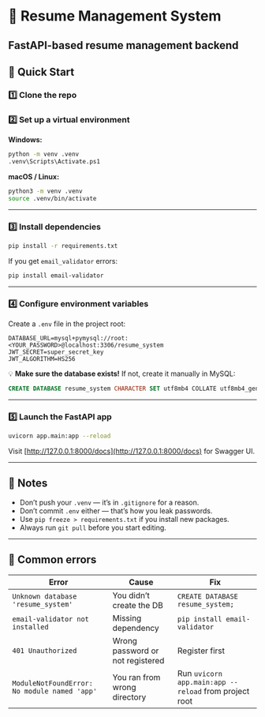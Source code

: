# 🧠 Resume Management System

**FastAPI-based resume management backend**
---

## 🚀 Quick Start

### 1️⃣ Clone the repo

### 2️⃣ Set up a virtual environment
**Windows:**
```bash
python -m venv .venv
.venv\Scripts\Activate.ps1
```

**macOS / Linux:**
```bash
python3 -m venv .venv
source .venv/bin/activate
```

---

### 3️⃣ Install dependencies
```bash
pip install -r requirements.txt
```

If you get `email_validator` errors:
```bash
pip install email-validator
```

---

### 4️⃣ Configure environment variables

Create a `.env` file in the project root:
```
DATABASE_URL=mysql+pymysql://root:<YOUR_PASSWORD>@localhost:3306/resume_system
JWT_SECRET=super_secret_key
JWT_ALGORITHM=HS256
```

💡 **Make sure the database exists!**
If not, create it manually in MySQL:
```sql
CREATE DATABASE resume_system CHARACTER SET utf8mb4 COLLATE utf8mb4_general_ci;
```

---

### 5️⃣ Launch the FastAPI app
```bash
uvicorn app.main:app --reload
```

Visit [http://127.0.0.1:8000/docs](http://127.0.0.1:8000/docs) for Swagger UI.

---

## 🧹 Notes 

- Don’t push your `.venv` — it’s in `.gitignore` for a reason.  
- Don’t commit `.env` either — that’s how you leak passwords.  
- Use `pip freeze > requirements.txt` if you install new packages.  
- Always run `git pull` before you start editing.

---

## 🧨 Common errors

| Error | Cause | Fix |
|-------|--------|-----|
| `Unknown database 'resume_system'` | You didn’t create the DB | `CREATE DATABASE resume_system;` |
| `email-validator not installed` | Missing dependency | `pip install email-validator` |
| `401 Unauthorized` | Wrong password or not registered | Register first |
| `ModuleNotFoundError: No module named 'app'` | You ran from wrong directory | Run `uvicorn app.main:app --reload` from project root |
